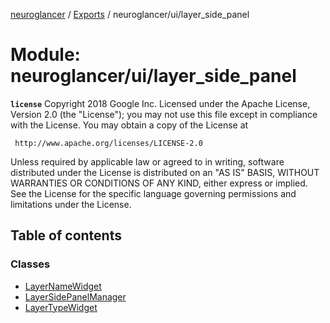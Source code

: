[neuroglancer](../README.md) / [Exports](../modules.md) / neuroglancer/ui/layer\_side\_panel

# Module: neuroglancer/ui/layer\_side\_panel

**`license`**
Copyright 2018 Google Inc.
Licensed under the Apache License, Version 2.0 (the "License");
you may not use this file except in compliance with the License.
You may obtain a copy of the License at

     http://www.apache.org/licenses/LICENSE-2.0

Unless required by applicable law or agreed to in writing, software
distributed under the License is distributed on an "AS IS" BASIS,
WITHOUT WARRANTIES OR CONDITIONS OF ANY KIND, either express or implied.
See the License for the specific language governing permissions and
limitations under the License.

## Table of contents

### Classes

- [LayerNameWidget](../classes/neuroglancer_ui_layer_side_panel.LayerNameWidget.md)
- [LayerSidePanelManager](../classes/neuroglancer_ui_layer_side_panel.LayerSidePanelManager.md)
- [LayerTypeWidget](../classes/neuroglancer_ui_layer_side_panel.LayerTypeWidget.md)

